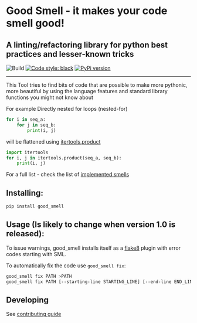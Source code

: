 # Good Smell - it makes your code smell good! 
A linting/refactoring library for python best practices and lesser-known tricks  
---
![Build](https://github.com/tadaboody/good_smell/workflows/Python%20package/badge.svg)
[![Code style: black](https://img.shields.io/badge/code%20style-black-000000.svg)](https://github.com/ambv/black)
[![PyPi version](https://pypip.in/v/good_smell/badge.png)](https://pypi.org/project/good-smell/)

---

This Tool tries to find bits of code that are possible to make more pythonic, more beautiful by using the language features and standard library functions you might not know about

For example
Directly nested for loops (nested-for)
```py
for i in seq_a:
    for j in seq_b:
        print(i, j)
```
will be flattened using [itertools.product](https://docs.python.org/3/library/itertools.html#itertools.product)
```py
import itertools
for i, j in itertools.product(seq_a, seq_b):
    print(i, j)
```
For a full list - check the list of [implemented smells](docs/smell_list.md)
## Installing:
```sh
pip install good_smell 
```
## Usage (Is likely to change when version 1.0 is released):

To issue warnings, good_smell installs itself as a [flake8](http://flake8.pycqa.org/en/latest/) plugin with error codes starting with SML.

To automatically fix the code use ``good_smell fix``:

```sh
good_smell fix PATH >PATH
good_smell fix PATH [--starting-line STARTING_LINE] [--end-line END_LINE]
```

## Developing
See [contributing guide](CONTRIBUTING)
